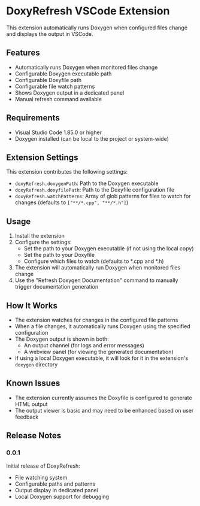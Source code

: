 # DoxyRefresh VSCode Extension

This extension automatically runs Doxygen when configured files change and displays the output in VSCode.

## Features

- Automatically runs Doxygen when monitored files change
- Configurable Doxygen executable path
- Configurable Doxyfile path
- Configurable file watch patterns
- Shows Doxygen output in a dedicated panel
- Manual refresh command available

## Requirements

- Visual Studio Code 1.85.0 or higher
- Doxygen installed (can be local to the project or system-wide)

## Extension Settings

This extension contributes the following settings:

* `doxyRefresh.doxygenPath`: Path to the Doxygen executable
* `doxyRefresh.doxyfilePath`: Path to the Doxyfile configuration file
* `doxyRefresh.watchPatterns`: Array of glob patterns for files to watch for changes (defaults to `["**/*.cpp", "**/*.h"]`)

## Usage

1. Install the extension
2. Configure the settings:
   - Set the path to your Doxygen executable (if not using the local copy)
   - Set the path to your Doxyfile
   - Configure which files to watch (defaults to *.cpp and *.h)
3. The extension will automatically run Doxygen when monitored files change
4. Use the "Refresh Doxygen Documentation" command to manually trigger documentation generation

## How It Works

- The extension watches for changes in the configured file patterns
- When a file changes, it automatically runs Doxygen using the specified configuration
- The Doxygen output is shown in both:
  - An output channel (for logs and error messages)
  - A webview panel (for viewing the generated documentation)
- If using a local Doxygen executable, it will look for it in the extension's `doxygen` directory

## Known Issues

- The extension currently assumes the Doxyfile is configured to generate HTML output
- The output viewer is basic and may need to be enhanced based on user feedback

## Release Notes

### 0.0.1

Initial release of DoxyRefresh:
- File watching system
- Configurable paths and patterns
- Output display in dedicated panel
- Local Doxygen support for debugging
